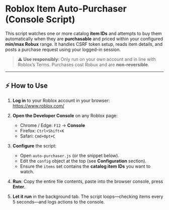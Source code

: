 # Roblox Item Auto-Purchaser (Console Script)

This script watches one or more catalog **item IDs** and attempts to buy them automatically when they are **purchasable** and priced within your configured **min/max Robux** range. It handles CSRF token setup, reads item details, and posts a purchase request using your logged-in session.

> **⚠️ Use responsibly:** Only run on your own account and in line with Roblox’s Terms. Purchases cost Robux and are **non-reversible**.

---

## ⚡ How to Use

1. **Log in** to your Roblox account in your browser:  
   https://www.roblox.com/

2. **Open the Developer Console** on any Roblox page:  
   - Chrome / Edge: `F12` → **Console**  
   - Firefox: `Ctrl+Shift+K`  
   - Safari: `Cmd+Opt+C`

3. **Configure** the script:
   - Open `auto-purchaser.js` (or the snippet below).
   - Edit the `config` object at the top (see **Configuration** section).
   - Ensure the `items` set contains the **catalog item IDs** you want to watch.

4. **Run**: Copy the entire file contents, paste into the browser console, press **Enter**.

5. **Let it run** in the background tab. The script loops—checking items every 5 seconds—and logs actions to the console.
